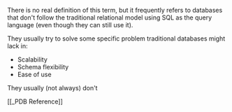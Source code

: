 There is no real definition of this term, but it frequently refers to databases that don't follow the traditional relational model using SQL as the query language (even though they can still use it).

They usually try to solve some specific problem traditional databases might lack in:
- Scalability
- Schema flexibility
- Ease of use

They usually (not always) don't 

[[_PDB Reference]]